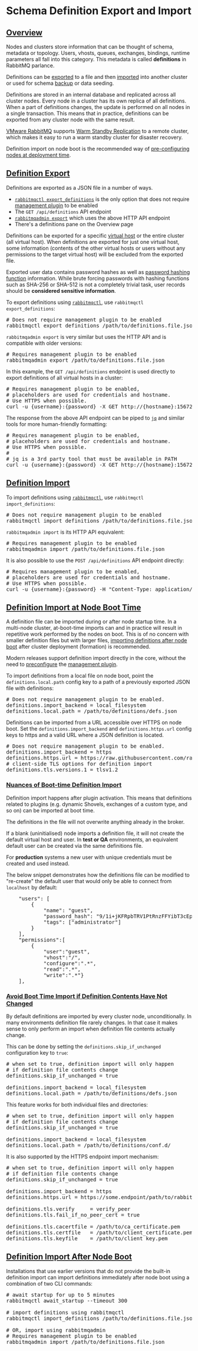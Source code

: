 <!--
Copyright (c) 2005-2024 Broadcom. All Rights Reserved. The term "Broadcom" refers to Broadcom Inc. and/or its subsidiaries.

All rights reserved. This program and the accompanying materials
are made available under the terms of the under the Apache License,
Version 2.0 (the "License”); you may not use this file except in compliance
with the License. You may obtain a copy of the License at

https://www.apache.org/licenses/LICENSE-2.0

Unless required by applicable law or agreed to in writing, software
distributed under the License is distributed on an "AS IS" BASIS,
WITHOUT WARRANTIES OR CONDITIONS OF ANY KIND, either express or implied.
See the License for the specific language governing permissions and
limitations under the License.
-->

# Schema Definition Export and Import

## <a id="overview" class="anchor" href="#overview">Overview</a>

Nodes and clusters store information that can be thought of schema, metadata or topology.
Users, vhosts, queues, exchanges, bindings, runtime parameters all fall into this category.
This metadata is called **definitions** in RabbitMQ parlance.

Definitions can be [exported](#export) to a file and then [imported](#import) into another cluster or
used for schema [backup](backup.html) or data seeding.

Definitions are stored in an internal database and replicated across all cluster nodes.
Every node in a cluster has its own replica of all definitions. When a part of definitions changes,
the update is performed on all nodes in a single transaction. This means that
in practice, definitions can be exported from any cluster node with the same result.

[VMware RabbitMQ](https://docs.vmware.com/en/VMware-Tanzu-RabbitMQ-for-Kubernetes/index.html) supports [Warm Standby Replication](https://docs.vmware.com/en/VMware-RabbitMQ-for-Kubernetes/1/rmq/standby-replication.html) to a remote cluster,
which makes it easy to run a warm standby cluster for disaster recovery.

Definition import on node boot is the recommended way of [pre-configuring nodes at deployment time](#import-on-boot).

## <a id="export" class="anchor" href="#export">Definition Export</a>

Definitions are exported as a JSON file in a number of ways.

 * [`rabbitmqctl export_definitions`](cli.html) is the only option that does not require [management plugin](management.html) to be enabled
 * The `GET /api/definitions` API endpoint
 * [`rabbitmqadmin export`](management-cli.html) which uses the above HTTP API endpoint
 * There's a definitions pane on the Overview page

Definitions can be exported for a specific [virtual host](vhosts.html) or the entire cluster (all virtual host).
When definitions are exported for just one virtual host, some information (contents of the other
virtual hosts or users without any permissions to the target virtual host) will be
excluded from the exported file.

Exported user data contains password hashes as well as [password hashing function](passwords.html) information. While brute forcing passwords with hashing functions such as SHA-256 or SHA-512 is not a completely trivial task,
user records should be **considered sensitive information**.

To export definitions using [`rabbitmqctl`](cli.html), use `rabbitmqctl export_definitions`:

<pre class="lang-bash">
# Does not require management plugin to be enabled
rabbitmqctl export_definitions /path/to/definitions.file.json
</pre>

`rabbitmqadmin export` is very similar but uses the HTTP API and is compatible
with older versions:

<pre class="lang-bash">
# Requires management plugin to be enabled
rabbitmqadmin export /path/to/definitions.file.json
</pre>

In this example, the `GET /api/definitions` endpoint is used directly to export
definitions of all virtual hosts in a cluster:

<pre class="lang-bash">
# Requires management plugin to be enabled,
# placeholders are used for credentials and hostname.
# Use HTTPS when possible.
curl -u {username}:{password} -X GET http://{hostname}:15672/api/definitions
</pre>

The response from the above API endpoint can be piped to [`jq`](https://stedolan.github.io/jq/) and similar tools
for more human-friendly formatting:

<pre class="lang-bash">
# Requires management plugin to be enabled,
# placeholders are used for credentials and hostname.
# Use HTTPS when possible.
#
# jq is a 3rd party tool that must be available in PATH
curl -u {username}:{password} -X GET http://{hostname}:15672/api/definitions | jq
</pre>


## <a id="import" class="anchor" href="#import">Definition Import</a>

To import definitions using [`rabbitmqctl`](cli.html), use `rabbitmqctl import_definitions`:

<pre class="lang-ini">
# Does not require management plugin to be enabled
rabbitmqctl import_definitions /path/to/definitions.file.json
</pre>

`rabbitmqadmin import` is its HTTP API equivalent:

<pre class="lang-ini">
# Requires management plugin to be enabled
rabbitmqadmin import /path/to/definitions.file.json
</pre>

It is also possible to use the `POST /api/definitions` API endpoint directly:

<pre class="lang-bash">
# Requires management plugin to be enabled,
# placeholders are used for credentials and hostname.
# Use HTTPS when possible.
curl -u {username}:{password} -H "Content-Type: application/json" -X POST -T /path/to/definitions.file.json http://{hostname}:15672/api/definitions
</pre>


## <a id="import-on-boot" class="anchor" href="#import-on-boot">Definition Import at Node Boot Time</a>

A definition file can be imported during or after node startup time. In a multi-node cluster, at-boot-time imports
can and in practice will result in repetitive work performed by the nodes on boot. This is of no concern with
smaller definition files but with larger files, [importing definitions after node boot](#import-after-boot) after
cluster deployment (formation) is recommended.

Modern releases support definition import directly in the core,
without the need to [preconfigure](plugins.html#enabled-plugins-file) the [management plugin](management.html).

To import definitions from a local file on node boot,
point the `definitions.local.path` config key to a path of a previously exported JSON file with definitions:

<pre class="lang-ini">
# Does not require management plugin to be enabled.
definitions.import_backend = local_filesystem
definitions.local.path = /path/to/definitions/defs.json
</pre>

Definitions can be imported from a URL accessible over HTTPS on node boot.
Set the `definitions.import_backend` and `definitions.https.url` config keys to https and a valid URL where a JSON definition is located.

<pre class="lang-ini">
# Does not require management plugin to be enabled.
definitions.import_backend = https
definitions.https.url = https://raw.githubusercontent.com/rabbitmq/sample-configs/main/queues/5k-queues.json
# client-side TLS options for definition import
definitions.tls.versions.1 = tlsv1.2
</pre>

### <a id="import-on-boot-nuances" class="anchor" href="#import-on-boot-nuances">Nuances of Boot-time Definition Import</a>

Definition import happens after plugin activation. This means that definitions related
to plugins (e.g. dynamic Shovels, exchanges of a custom type, and so on) can be imported at boot time.

The definitions in the file will not overwrite anything already in the broker.

If a blank (uninitialised) node imports a definition file, it will
not create the default virtual host and user. In **test or QA**  environments,
an equivalent default user can be created via the same definitions file.

For **production** systems a new user with unique credentials must be created and used instead.

The below snippet demonstrates how the definitions file can be modified to
"re-create" the default user that would only be able to connect from `localhost` by default:

<pre class="lang-javascript">
    "users": [
        {
            "name": "guest",
            "password_hash": "9/1i+jKFRpbTRV1PtRnzFFYibT3cEpP92JeZ8YKGtflf4e/u",
            "tags": ["administrator"]
        }
    ],
    "permissions":[
        {
            "user":"guest",
            "vhost":"/",
            "configure":".*",
            "read":".*",
            "write":".*"}
    ],
</pre>

### <a id="import-on-boot-skip-if-unchanged" class="anchor" href="#import-on-boot-skip-if-unchanged">Avoid Boot Time Import if Definition Contents Have Not Changed</a>

By default definitions are imported by every cluster node, unconditionally.
In many environments definition file rarely changes. In that case it makes
sense to only perform an import when definition file contents actually change.

This can be done by setting the `definitions.skip_if_unchanged` configuration key
to `true`:

<pre class="lang-ini">
# when set to true, definition import will only happen
# if definition file contents change
definitions.skip_if_unchanged = true

definitions.import_backend = local_filesystem
definitions.local.path = /path/to/definitions/defs.json
</pre>

This feature works for both individual files and directories:

<pre class="lang-ini">
# when set to true, definition import will only happen
# if definition file contents change
definitions.skip_if_unchanged = true

definitions.import_backend = local_filesystem
definitions.local.path = /path/to/definitions/conf.d/
</pre>

 It is also supported by the HTTPS endpoint import mechanism:

<pre class="lang-ini">
# when set to true, definition import will only happen
# if definition file contents change
definitions.skip_if_unchanged = true

definitions.import_backend = https
definitions.https.url = https://some.endpoint/path/to/rabbitmq.definitions.json

definitions.tls.verify     = verify_peer
definitions.tls.fail_if_no_peer_cert = true

definitions.tls.cacertfile = /path/to/ca_certificate.pem
definitions.tls.certfile   = /path/to/client_certificate.pem
definitions.tls.keyfile    = /path/to/client_key.pem
</pre>


## <a id="import-after-boot" class="anchor" href="#import-after-boot">Definition Import After Node Boot</a>

Installations that use earlier versions that do not provide the built-in definition import
can import definitions immediately after node boot using a combination of two CLI commands:

<pre class="lang-bash">
# await startup for up to 5 minutes
rabbitmqctl await_startup --timeout 300

# import definitions using rabbitmqctl
rabbitmqctl import_definitions /path/to/definitions.file.json

# OR, import using rabbitmqadmin
# Requires management plugin to be enabled
rabbitmqadmin import /path/to/definitions.file.json
</pre>
